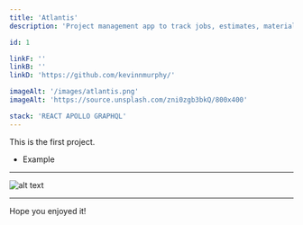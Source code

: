 ```yaml
---
title: 'Atlantis'
description: 'Project management app to track jobs, estimates, materials, and progress.'

id: 1

linkF: ''
linkB: ''
linkD: 'https://github.com/kevinnmurphy/'

imageAlt: '/images/atlantis.png'
imageAlt: 'https://source.unsplash.com/zni0zgb3bkQ/800x400'

stack: 'REACT APOLLO GRAPHQL'
---
```


This is the first project.

- Example

---

![alt text](https://images.unsplash.com/photo-1522124624696-7ea32eb9592c?ixid=MXwxMjA3fDB8MHxwaG90by1wYWdlfHx8fGVufDB8fHw%3D&ixlib=rb-1.2.1&auto=format&fit)

---

Hope you enjoyed it!
